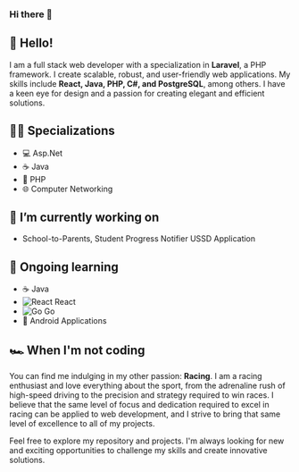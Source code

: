 ### Hi there 👋

## 👋 Hello!
I am a full stack web developer with a specialization in **Laravel**, a PHP framework. I create scalable, robust, and user-friendly web applications. My skills include **React, Java, PHP, C#, and PostgreSQL**, among others. I have a keen eye for design and a passion for creating elegant and efficient solutions.

## 👨‍💻 Specializations
- 💻 Asp.Net
- ☕ Java
- 🐘 PHP
- 🌐 Computer Networking

## 🔭 I’m currently working on 
+ School-to-Parents, Student Progress Notifier USSD Application

## 🌱 Ongoing learning 
- ☕ Java
- ![React](https://img.shields.io/badge/-React-61DAFB?logo=react&logoColor=white&style=flat-square) React
- ![Go](https://img.shields.io/badge/-Go-00ADD8?logo=go&logoColor=white&style=flat-square) Go
- 🤖 Android Applications

## 🏎️ When I'm not coding
You can find me indulging in my other passion: **Racing**. I am a racing enthusiast and love everything about the sport, from the adrenaline rush of high-speed driving to the precision and strategy required to win races. I believe that the same level of focus and dedication required to excel in racing can be applied to web development, and I strive to bring that same level of excellence to all of my projects.

Feel free to explore my repository and projects. I'm always looking for new and exciting opportunities to challenge my skills and create innovative solutions.

